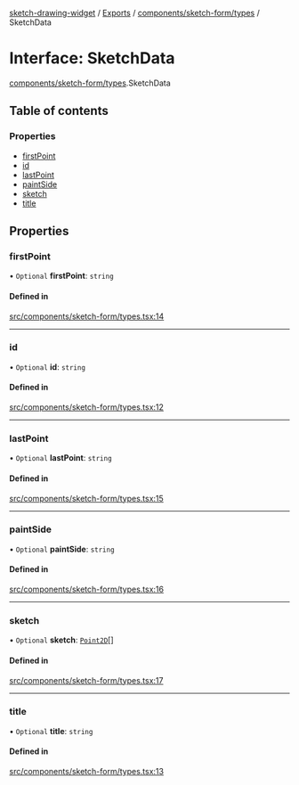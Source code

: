 [sketch-drawing-widget](../README.md) / [Exports](../modules.md) / [components/sketch-form/types](../modules/components_sketch_form_types.md) / SketchData

# Interface: SketchData

[components/sketch-form/types](../modules/components_sketch_form_types.md).SketchData

## Table of contents

### Properties

- [firstPoint](components_sketch_form_types.SketchData.md#firstpoint)
- [id](components_sketch_form_types.SketchData.md#id)
- [lastPoint](components_sketch_form_types.SketchData.md#lastpoint)
- [paintSide](components_sketch_form_types.SketchData.md#paintside)
- [sketch](components_sketch_form_types.SketchData.md#sketch)
- [title](components_sketch_form_types.SketchData.md#title)

## Properties

### firstPoint

• `Optional` **firstPoint**: `string`

#### Defined in

[src/components/sketch-form/types.tsx:14](https://github.com/miksrv/sketch-drawing-widget/blob/c680a9e/src/components/sketch-form/types.tsx#L14)

___

### id

• `Optional` **id**: `string`

#### Defined in

[src/components/sketch-form/types.tsx:12](https://github.com/miksrv/sketch-drawing-widget/blob/c680a9e/src/components/sketch-form/types.tsx#L12)

___

### lastPoint

• `Optional` **lastPoint**: `string`

#### Defined in

[src/components/sketch-form/types.tsx:15](https://github.com/miksrv/sketch-drawing-widget/blob/c680a9e/src/components/sketch-form/types.tsx#L15)

___

### paintSide

• `Optional` **paintSide**: `string`

#### Defined in

[src/components/sketch-form/types.tsx:16](https://github.com/miksrv/sketch-drawing-widget/blob/c680a9e/src/components/sketch-form/types.tsx#L16)

___

### sketch

• `Optional` **sketch**: [`Point2D`](functions_types.Point2D.md)[]

#### Defined in

[src/components/sketch-form/types.tsx:17](https://github.com/miksrv/sketch-drawing-widget/blob/c680a9e/src/components/sketch-form/types.tsx#L17)

___

### title

• `Optional` **title**: `string`

#### Defined in

[src/components/sketch-form/types.tsx:13](https://github.com/miksrv/sketch-drawing-widget/blob/c680a9e/src/components/sketch-form/types.tsx#L13)
